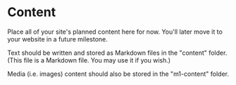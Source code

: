 # Content

Place all of your site's planned content here for now. You'll later move it to your website in a future milestone.

Text should be written and stored as Markdown files in the "content" folder. (This file is a Markdown file. You may use it if you wish.)

Media (i.e. images) content should also be stored in the "m1-content" folder.
